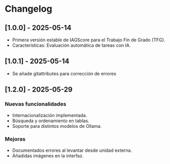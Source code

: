 # Changelog
## [1.0.0] - 2025-05-14
- Primera versión estable de IAGScore para el Trabajo Fin de Grado (TFG).
- Características: Evaluación automática de tareas con IA.

## [1.0.1] - 2025-05-14
- Se añade gitattributes para corrección de errores

## [1.2.0] - 2025-05-29
### Nuevas funcionalidades
- Internacionalización implementada.
- Búsqueda y ordenamiento en tablas.
- Soporte para distintos modelos de Ollama.

### Mejoras
- Documentados errores al levantar desde unidad externa.
- Añadidas imágenes en la interfaz.